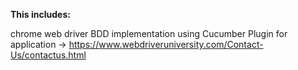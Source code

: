 **This includes:**


chrome web driver
BDD implementation using Cucumber Plugin for application -> https://www.webdriveruniversity.com/Contact-Us/contactus.html
